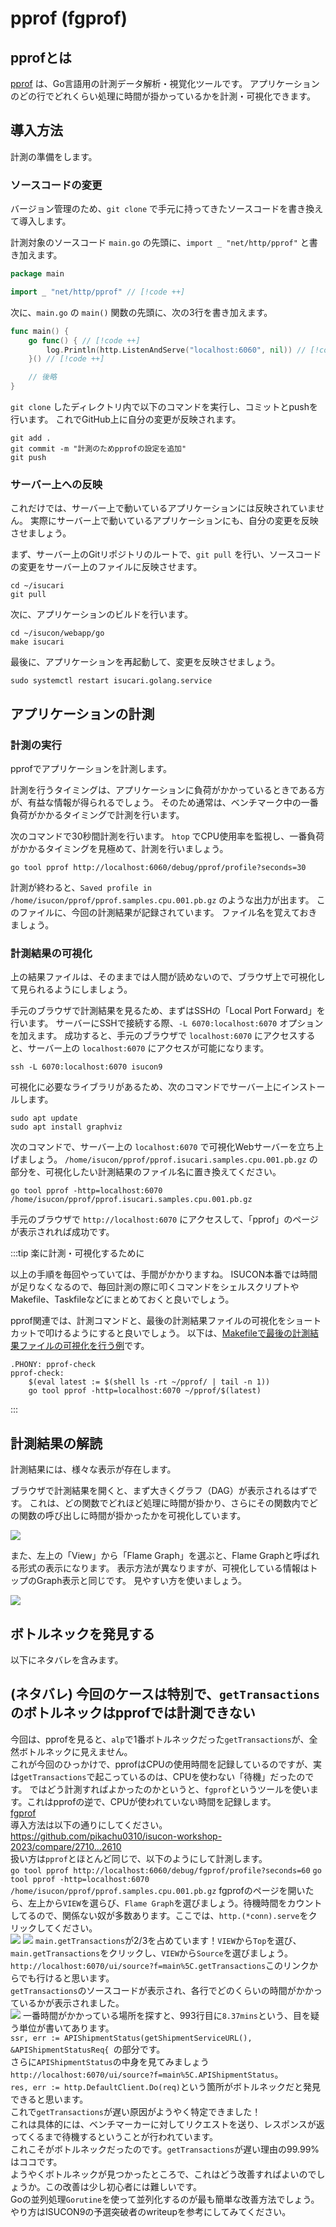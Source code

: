 # pprof (fgprof)

## pprofとは

[pprof](https://pkg.go.dev/net/http/pprof) は、Go言語用の計測データ解析・視覚化ツールです。
アプリケーションのどの行でどれくらい処理に時間が掛かっているかを計測・可視化できます。

## 導入方法

計測の準備をします。

### ソースコードの変更

バージョン管理のため、`git clone` で手元に持ってきたソースコードを書き換えて導入します。

計測対象のソースコード `main.go` の先頭に、`import _ "net/http/pprof"` と書き加えます。

```go
package main

import _ "net/http/pprof" // [!code ++]
```

次に、`main.go` の `main()` 関数の先頭に、次の3行を書き加えます。

```go
func main() {
	go func() { // [!code ++]
		log.Println(http.ListenAndServe("localhost:6060", nil)) // [!code ++]
	}() // [!code ++]

	// 後略
}
```

`git clone` したディレクトリ内で以下のコマンドを実行し、コミットとpushを行います。
これでGitHub上に自分の変更が反映されます。

```shell
git add .
git commit -m "計測のためpprofの設定を追加"
git push
```

### サーバー上への反映

これだけでは、サーバー上で動いているアプリケーションには反映されていません。
実際にサーバー上で動いているアプリケーションにも、自分の変更を反映させましょう。

まず、サーバー上のGitリポジトリのルートで、`git pull` を行い、ソースコードの変更をサーバー上のファイルに反映させます。

```shell
cd ~/isucari
git pull
```

次に、アプリケーションのビルドを行います。

<!-- TODO: 正しいディレクトリとバイナリ名が分からないので書いて -->
```shell
cd ~/isucon/webapp/go
make isucari
```

最後に、アプリケーションを再起動して、変更を反映させましょう。

```shell
sudo systemctl restart isucari.golang.service
```

## アプリケーションの計測

### 計測の実行

pprofでアプリケーションを計測します。

計測を行うタイミングは、アプリケーションに負荷がかかっているときである方が、有益な情報が得られるでしょう。
そのため通常は、ベンチマーク中の一番負荷がかかるタイミングで計測を行います。

次のコマンドで30秒間計測を行います。
`htop` でCPU使用率を監視し、一番負荷がかかるタイミングを見極めて、計測を行いましょう。

```shell
go tool pprof http://localhost:6060/debug/pprof/profile?seconds=30
```

計測が終わると、`Saved profile in /home/isucon/pprof/pprof.samples.cpu.001.pb.gz` のような出力が出ます。
このファイルに、今回の計測結果が記録されています。
ファイル名を覚えておきましょう。

### 計測結果の可視化

上の結果ファイルは、そのままでは人間が読めないので、ブラウザ上で可視化して見られるようにしましょう。

手元のブラウザで計測結果を見るため、まずはSSHの「Local Port Forward」を行います。
サーバーにSSHで接続する際、`-L 6070:localhost:6070` オプションを加えます。
成功すると、手元のブラウザで `localhost:6070` にアクセスすると、サーバー上の `localhost:6070` にアクセスが可能になります。

```shell
ssh -L 6070:localhost:6070 isucon9
```

可視化に必要なライブラリがあるため、次のコマンドでサーバー上にインストールします。
```shell
sudo apt update
sudo apt install graphviz
```

次のコマンドで、サーバー上の `localhost:6070` で可視化Webサーバーを立ち上げましょう。
`/home/isucon/pprof/pprof.isucari.samples.cpu.001.pb.gz` の部分を、可視化したい計測結果のファイル名に置き換えてください。

```shell
go tool pprof -http=localhost:6070 /home/isucon/pprof/pprof.isucari.samples.cpu.001.pb.gz
```

手元のブラウザで `http://localhost:6070` にアクセスして、「pprof」のページが表示されれば成功です。

:::tip 楽に計測・可視化するために

以上の手順を毎回やっていては、手間がかかりますね。
ISUCON本番では時間が足りなくなるので、毎回計測の際に叩くコマンドをシェルスクリプトやMakefile、Taskfileなどにまとめておくと良いでしょう。

pprof関連では、計測コマンドと、最後の計測結果ファイルの可視化をショートカットで叩けるようにすると良いでしょう。
以下は、[Makefileで最後の計測結果ファイルの可視化を行う例](https://github.com/oribe1115/traP-isucon-newbie-handson2022/blob/410826d2de077e33a851deea173f27b6bffb7e75/Makefile#L54)です。

```make
.PHONY: pprof-check
pprof-check:
	$(eval latest := $(shell ls -rt ~/pprof/ | tail -n 1))
	go tool pprof -http=localhost:6070 ~/pprof/$(latest)
```

:::

## 計測結果の解読

計測結果には、様々な表示が存在します。

ブラウザで計測結果を開くと、まず大きくグラフ（DAG）が表示されるはずです。
これは、どの関数でどれほど処理に時間が掛かり、さらにその関数内でどの関数の呼び出しに時間が掛かったかを可視化しています。

![](3-img/img.png)

また、左上の「View」から「Flame Graph」を選ぶと、Flame Graphと呼ばれる形式の表示になります。
表示方法が異なりますが、可視化している情報はトップのGraph表示と同じです。
見やすい方を使いましょう。

![](3-img/img-2.png)

## ボトルネックを発見する
以下にネタバレを含みます。

## (ネタバレ) 今回のケースは特別で、`getTransactions`のボトルネックはpprofでは計測できない
今回は、pprofを見ると、`alp`で1番ボトルネックだった`getTransactions`が、全然ボトルネックに見えません。  
これが今回のひっかけで、pprofはCPUの使用時間を記録しているのですが、実は`getTransactions`で起こっているのは、CPUを使わない「待機」だったのです。
ではどう計測すればよかったのかというと、`fgprof`というツールを使います。これはpprofの逆で、CPUが使われていない時間を記録します。  
[fgprof](https://github.com/felixge/fgprof)  
導入方法は以下の通りにしてください。  
https://github.com/pikachu0310/isucon-workshop-2023/compare/2710...2610  
扱い方は`pprof`とほとんど同じで、以下のようにして計測します。  
`go tool pprof http://localhost:6060/debug/fgprof/profile?seconds=60`
`go tool pprof -http=localhost:6070 /home/isucon/pprof/pprof.samples.cpu.001.pb.gz`
fgprofのページを開いたら、左上から`VIEW`を選らび、`Flame Graph`を選びましょう。待機時間をカウントしてるので、関係ない奴が多数あります。ここでは、`http.(*conn).serve`をクリックしてください。  
![](4-img/img.png)
![](4-img/img-2.png)
`main.getTransactions`が2/3を占めています！`VIEW`から`Top`を選び、`main.getTransactions`をクリックし、`VIEW`から`Source`を選びましょう。  
`http://localhost:6070/ui/source?f=main%5C.getTransactions`このリンクからでも行けると思います。  
`getTransactions`のソースコードが表示され、各行でどのくらいの時間がかかっているかが表示されました。  
![](4-img/img-3.png)
一番時間がかかっている場所を探すと、993行目に`8.37mins`という、目を疑う単位が書いてあります。  
`ssr, err := APIShipmentStatus(getShipmentServiceURL(), &APIShipmentStatusReq{ `の部分です。  
さらに`APIShipmentStatus`の中身を見てみましょう`http://localhost:6070/ui/source?f=main%5C.APIShipmentStatus`。  
`res, err := http.DefaultClient.Do(req)`という箇所がボトルネックだと発見できると思います。  
これで`getTransactions`が遅い原因がようやく特定できました！  
これは具体的には、ベンチマーカーに対してリクエストを送り、レスポンスが返ってくるまで待機するということが行われています。  
これこそがボトルネックだったのです。`getTransactions`が遅い理由の99.99%はココです。  
ようやくボトルネックが見つかったところで、これはどう改善すればよいのでしょうか。この改善は少し初心者には難しいです。  
Goの並列処理`Gorutine`を使って並列化するのが最も簡単な改善方法でしょう。  
やり方はISUCON9の予選突破者のwriteupを参考にしてみてください。

